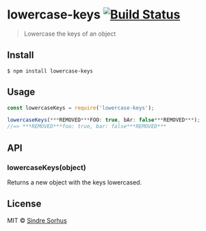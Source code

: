 # lowercase-keys [![Build Status](https://travis-ci.org/sindresorhus/lowercase-keys.svg?branch=master)](https://travis-ci.org/sindresorhus/lowercase-keys)

> Lowercase the keys of an object


## Install

```
$ npm install lowercase-keys
```


## Usage

```js
const lowercaseKeys = require('lowercase-keys');

lowercaseKeys(***REMOVED***FOO: true, bAr: false***REMOVED***);
//=> ***REMOVED***foo: true, bar: false***REMOVED***
```


## API

### lowercaseKeys(object)

Returns a new object with the keys lowercased.


## License

MIT © [Sindre Sorhus](https://sindresorhus.com)
